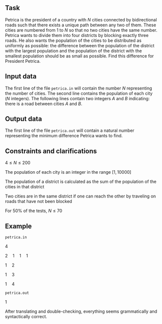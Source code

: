 ## Task

Petrica is the president of a country with $N$ cities connected by bidirectional roads such that there exists a unique path between any two of them. These cities are numbered from $1$ to $N$ so that no two cities have the same number. Petrica wants to divide them into four districts by blocking exactly three roads. He also wants the population of the cities to be distributed as uniformly as possible: the difference between the population of the district with the largest population and the population of the district with the smallest population should be as small as possible. Find this difference for President Petrica.

## Input data
The first line of the file `petrica.in` will contain the number $N$ representing the number of cities. The second line contains the population of each city ($N$ integers). The following lines contain two integers $A$ and $B$ indicating: there is a road between cities $A$ and $B$.

## Output data
The first line of the file `petrica.out` will contain a natural number representing the minimum difference Petrica wants to find.

## Constraints and clarifications

$4 \leq N \leq 200$ 

The population of each city is an integer in the range $[1, 10000]$ 

The population of a district is calculated as the sum of the population of the cities in that district 

Two cities are in the same district if one can reach the other by traveling on roads that have not been blocked 

For $50\%$ of the tests, $N \leq 70$ 

## Example

`petrica.in` 

$4$ 

$2 \quad 1 \quad 1 \quad 1$ 

$1 \quad 2$ 

$1 \quad 3$ 

$1 \quad 4$ 

`petrica.out` 

$1$ 

After translating and double-checking, everything seems grammatically and syntactically correct.